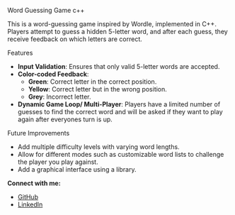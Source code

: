 Word Guessing Game c++

This is a word-guessing game inspired by Wordle, implemented in C++. 
Players attempt to guess a hidden 5-letter word, and after each guess, they receive feedback on which letters are correct.
 
Features 
- **Input Validation**: Ensures that only valid 5-letter words are accepted.
- **Color-coded Feedback**: 
  -  **Green**: Correct letter in the correct position.
  - **Yellow**: Correct letter but in the wrong position.
  - **Grey**: Incorrect letter.
- **Dynamic Game Loop/ Multi-Player**: Players have a limited number of guesses to find the correct word and will be asked if they want to play again after everyones turn is up.

Future Improvements
- Add multiple difficulty levels with varying word lengths.
- Allow for different modes such as customizable word lists to challenge the player you play against.
- Add a graphical interface using a library.

**Connect with me:**
- [GitHub](https://github.com/alberto077)
- [LinkedIn](https://linkedin.com/in/albertosantana077)
